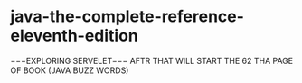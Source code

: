 # java-the-complete-reference-eleventh-edition

===EXPLORING SERVELET===
AFTR THAT WILL START THE 62 THA PAGE OF BOOK (JAVA BUZZ WORDS)

